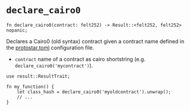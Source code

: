 # `declare_cairo0`

```cairo
fn declare_cairo0(contract: felt252) -> Result::<felt252, felt252> nopanic;
```
Declares a Cairo0 (old syntax) contract given a contract name defined in the [protostar.toml](../../04-protostar-toml.md) configuration file.

- `contract` name of a contract as cairo shortstring (e.g. `declare_cairo0('mycontract')`).

```cairo title="Example"
use result::ResultTrait;

fn my_function() {
    let class_hash = declare_cairo0('myoldcontract').unwrap();
    // ...
}
```
